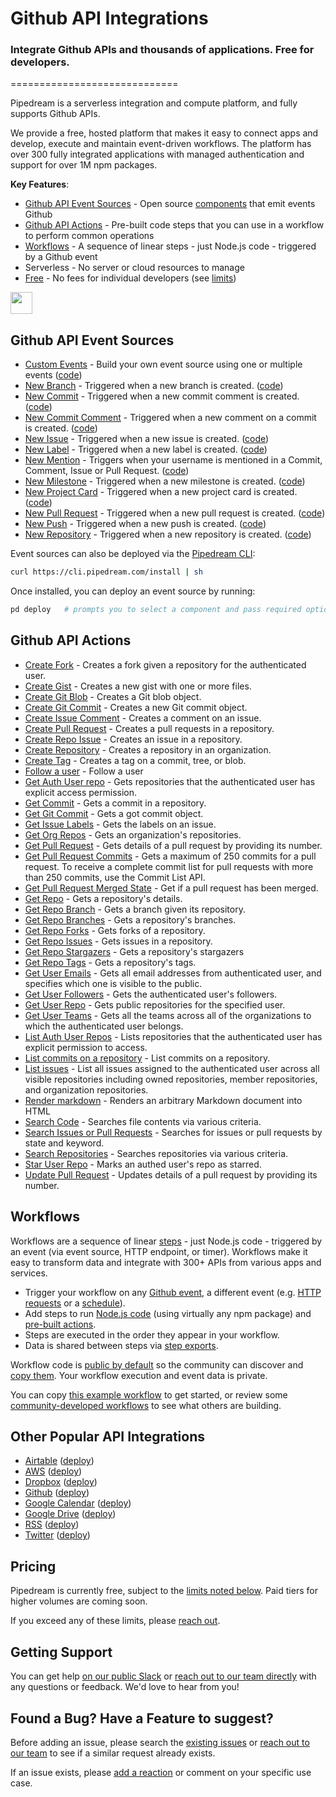 # Github API Integrations
### Integrate Github APIs and thousands of applications.  Free for developers.
=============================

Pipedream is a serverless integration and compute platform, and fully supports Github APIs.

We provide a free, hosted platform that makes it easy to connect apps and develop, execute and maintain event-driven workflows. The platform has over 300 fully integrated applications with managed authentication and support for over 1M npm packages.

**Key Features**:
* [Github API Event Sources](#github-api-event-sources) - Open source [components](https://github.com/PipedreamHQ/pipedream/tree/master/components) that emit events Github
* [Github API Actions](#github-api-actions) - Pre-built code steps that you can use in a workflow to perform common operations
* [Workflows](#workflows) - A sequence of linear steps - just Node.js code - triggered by a Github event
* Serverless - No server or cloud resources to manage
* [Free](#pricing) - No fees for individual developers (see [limits](https://docs.pipedream.com/limits/))

<a href="http://tod.ly/3fMdryW"><img src="https://i.ibb.co/m0bBsSL/deploy-clean.png" height="35"></a>

## Github API Event Sources

 - [Custom Events](https://pipedream.com/sources/new?app=github) - Build your own event source using one or multiple events ([code](https://github.com/PipedreamHQ/pipedream/blob/master/components/github/custom-events.js))
 - [New Branch](https://pipedream.com/sources/new?app=github) - Triggered when a new branch is created. ([code](https://github.com/PipedreamHQ/pipedream/blob/master/components/github/new-branch.js))
 - [New Commit](https://pipedream.com/sources/new?app=github) - Triggered when a new commit comment is created. ([code](https://github.com/PipedreamHQ/pipedream/blob/master/components/github/new-commit.js))
 - [New Commit Comment](https://pipedream.com/sources/new?app=github) - Triggered when a new comment on a commit is created. ([code](https://github.com/PipedreamHQ/pipedream/blob/master/components/github/new-commit-comment.js))
 - [New Issue](https://pipedream.com/sources/new?app=github) - Triggered when a new issue is created. ([code](https://github.com/PipedreamHQ/pipedream/blob/master/components/github/new-issue.js))
 - [New Label](https://pipedream.com/sources/new?app=github) - Triggered when a new label is created. ([code](https://github.com/PipedreamHQ/pipedream/blob/master/components/github/new-label.js))
 - [New Mention](https://pipedream.com/sources/new?app=github) - Triggers when your username is mentioned in a Commit, Comment, Issue or Pull Request. ([code](https://github.com/PipedreamHQ/pipedream/blob/master/components/github/new-mention.js))
 - [New Milestone](https://pipedream.com/sources/new?app=github) - Triggered when a new milestone is created. ([code](https://github.com/PipedreamHQ/pipedream/blob/master/components/github/new-milestone.js))
 - [New Project Card](https://pipedream.com/sources/new?app=github) - Triggered when a new project card is created. ([code](https://github.com/PipedreamHQ/pipedream/blob/master/components/github/new-project-card.js))
 - [New Pull Request](https://pipedream.com/sources/new?app=github) -  Triggered when a new pull request is created. ([code](https://github.com/PipedreamHQ/pipedream/blob/master/components/github/new-pull-request.js))
 - [New Push](https://pipedream.com/sources/new?app=github) - Triggered when a new push is created. ([code](https://github.com/PipedreamHQ/pipedream/blob/master/components/github/push-event.js))
 - [New Repository](https://pipedream.com/sources/new?app=github) - Triggered when a new repository is created. ([code](https://github.com/PipedreamHQ/pipedream/blob/master/components/github/new-repository.js))
 
Event sources can also be deployed via the [Pipedream CLI](https://docs.pipedream.com/cli/reference/):

```bash
curl https://cli.pipedream.com/install | sh
```

Once installed, you can deploy an event source by running:

```bash
pd deploy   # prompts you to select a component and pass required options
```

## Github API Actions

 - [Create Fork](https://pipedream.com/admin/actions/a_m8iXrd/edit) - Creates a fork given a repository for the authenticated user.
 - [Create Gist](https://pipedream.com/admin/actions/a_Nqi06R/edit) - Creates a new gist with one or more files.
 - [Create Git Blob](https://pipedream.com/admin/actions/a_2wim0x/edit) - Creates a Git blob object.
 - [Create Git Commit](https://pipedream.com/admin/actions/a_74iEgG/edit) - Creates a new Git commit object.
 - [Create Issue Comment](https://pipedream.com/admin/actions/a_a4iKxq/edit) - Creates a comment on an issue.
 - [Create Pull Request](https://pipedream.com/admin/actions/a_PNiwOa/edit) - Creates a pull requests in a repository.
 - [Create Repo Issue](https://pipedream.com/admin/actions/a_Vpi8z8/edit) - Creates an issue in a repository.
 - [Create Repository](https://pipedream.com/admin/actions/a_B0izJ7/edit) - Creates a repository in an organization.
 - [Create Tag](https://pipedream.com/admin/actions/a_YEiPo0/edit) - Creates a tag on a commit, tree, or blob.
 - [Follow a user](https://pipedream.com/admin/actions/a_G1iev0/edit) - Follow a user
 - [Get Auth User repo](https://pipedream.com/admin/actions/a_vgi8R0/edit) - Gets repositories that the authenticated user has explicit access permission.
 - [Get Commit](https://pipedream.com/admin/actions/a_EVioNG/edit) - Gets a commit in a repository.
 - [Get Git Commit](https://pipedream.com/admin/actions/a_Mdi8wj/edit) - Gets a got commit object.
 - [Get Issue Labels](https://pipedream.com/admin/actions/a_1WiqnE/edit) - Gets the labels on an issue.
 - [Get Org Repos](https://pipedream.com/admin/actions/a_jQiB0L/edit) - Gets an organization's repositories.
 - [Get Pull Request](https://pipedream.com/admin/actions/a_3Li12M/edit) - Gets details of a pull request by providing its number.
 - [Get Pull Request Commits](https://pipedream.com/admin/actions/a_eli5n0/edit) - Gets a maximum of 250 commits for a pull request. To receive a complete commit list for pull requests with more than 250 commits, use the Commit List API.
 - [Get Pull Request Merged State](https://pipedream.com/admin/actions/a_WYieB5/edit) - Get if a pull request has been merged.
 - [Get Repo](https://pipedream.com/admin/actions/a_Q3iwK3/edit) - Gets a repository's details.
 - [Get Repo Branch](https://pipedream.com/admin/actions/a_oVi31V/edit) - Gets a branch given its repository.
 - [Get Repo Branches](https://pipedream.com/admin/actions/a_8KiVaX/edit) - Gets a repository's branches.
 - [Get Repo Forks](https://pipedream.com/admin/actions/a_67ijXr/edit) - Gets forks of a repository.
 - [Get Repo Issues](https://pipedream.com/admin/actions/a_OOiaEV/edit) - Gets issues in a repository.
 - [Get Repo Stargazers](https://pipedream.com/admin/actions/a_0Mi8aM/edit) - Gets a repository's stargazers
 - [Get Repo Tags](https://pipedream.com/admin/actions/a_Jmi8V5/edit) - Gets a repository's tags.
 - [Get User Emails](https://pipedream.com/admin/actions/a_rJiLvX/edit) - Gets all email addresses from authenticated user, and specifies which one is visible to the public.
 - [Get User Followers](https://pipedream.com/admin/actions/a_2wim6x/edit) - Gets the authenticated user's followers.
 - [Get User Repo](https://pipedream.com/admin/actions/a_4riogQ/edit) - Gets public repositories for the specified user.
 - [Get User Teams](https://pipedream.com/admin/actions/a_74iE0G/edit) - Gets all the teams across all of the organizations to which the authenticated user belongs.
 - [List Auth User Repos](https://pipedream.com/admin/actions/a_2winpM/edit) - Lists repositories that the authenticated user has explicit permission to access.
 - [List commits on a repository](https://pipedream.com/admin/actions/a_dvikaP/edit) - List commits on a repository.
 - [List issues](https://pipedream.com/admin/actions/a_jQiBk5/edit) - List all issues assigned to the authenticated user across all visible repositories including owned repositories, member repositories, and organization repositories.
 - [Render markdown](https://pipedream.com/admin/actions/a_q1ioPJ/edit) - Renders an arbitrary Markdown document into HTML
 - [Search Code](https://pipedream.com/admin/actions/a_Lgijvx/edit) - Searches file contents via various criteria.
 - [Search Issues or Pull Requests](https://pipedream.com/admin/actions/a_wdijOP/edit) - Searches for issues or pull requests by state and keyword.
 - [Search Repositories](https://pipedream.com/admin/actions/a_rJiLmX/edit) - Searches repositories via various criteria.
 - [Star User Repo](https://pipedream.com/admin/actions/a_l0iLYA/edit) - Marks an authed user's repo as starred.
 - [Update Pull Request](https://pipedream.com/admin/actions/a_G1iBQ4/edit) - Updates details of a pull request by providing its number. 

## Workflows

Workflows are a sequence of linear [steps](https://docs.pipedream.com/workflows/steps) - just Node.js code - triggered by an event (via event source, HTTP endpoint, or timer). Workflows make it easy to transform data and integrate with 300+ APIs from various apps and services.

* Trigger your workflow on any [Github event](https://pipedream.com/sources/new?app=github), a different event (e.g. [HTTP requests](https://docs.pipedream.com/workflows/steps/triggers/#http) or a [schedule](https://docs.pipedream.com/workflows/steps/triggers/#cron-scheduler)).
* Add steps to run [Node.js code](https://docs.pipedream.com/workflows/steps/code/) (using virtually any npm package) and [pre-built actions](https://docs.pipedream.com/workflows/steps/actions/).
* Steps are executed in the order they appear in your workflow.
* Data is shared between steps via [step exports](https://docs.pipedream.com/workflows/steps/#step-exports).

Workflow code is [public by default](https://docs.pipedream.com/public-workflows/) so the community can discover and [copy them](https://docs.pipedream.com/workflows/copy/). Your workflow execution and event data is private. 

You can copy [this example workflow](https://pipedream.com/@tod/use-http-requests-to-trigger-a-workflow-p_6lCy5y/readme) to get started, or review some [community-developed workflows](https://pipedream.com/explore) to see what others are building.

## Other Popular API Integrations

* [Airtable](https://github.com/PipedreamHQ/pipedream/tree/master/components/airtable) ([deploy](https://pipedream.com/sources/new?app=airtable))
* [AWS](https://github.com/PipedreamHQ/pipedream/tree/master/components/aws) ([deploy](https://pipedream.com/sources/new?app=aws))
* [Dropbox](https://github.com/PipedreamHQ/pipedream/tree/master/components/dropbox) ([deploy](https://pipedream.com/sources/new?app=dropbox))
* [Github](https://github.com/PipedreamHQ/pipedream/tree/master/components/github) ([deploy](https://pipedream.com/sources/new?app=github))
* [Google Calendar](https://github.com/PipedreamHQ/pipedream/tree/master/components/google-calendar) ([deploy](https://pipedream.com/sources/new?app=google-calendar))
* [Google Drive](https://github.com/PipedreamHQ/pipedream/tree/master/components/google-drive) ([deploy](https://pipedream.com/sources/new?app=google-drive))
* [RSS](https://github.com/PipedreamHQ/pipedream/tree/master/components/rss) ([deploy](https://pipedream.com/sources/new?app=rss))
* [Twitter](https://github.com/PipedreamHQ/pipedream/tree/master/components/twitter) ([deploy](https://pipedream.com/sources/new?app=twitter))

## Pricing

Pipedream is currently free, subject to the [limits noted below](https://docs.pipedream.com/limits/). Paid tiers for higher volumes are coming soon.

If you exceed any of these limits, please [reach out](https://docs.pipedream.com/support/).


## Getting Support

You can get help [on our public Slack](https://pipedream.com/community) or [reach out to our team directly](https://docs.pipedream.com/support/) with any questions or feedback. We'd love to hear from you!

## Found a Bug? Have a Feature to suggest?

Before adding an issue, please search the [existing issues](https://github.com/PipedreamHQ/pipedream/issues) or [reach out to our team](https://docs.pipedream.com/support/) to see if a similar request already exists.

If an issue exists, please [add a reaction](https://help.github.com/en/github/collaborating-with-issues-and-pull-requests/about-conversations-on-github) or comment on your specific use case.
